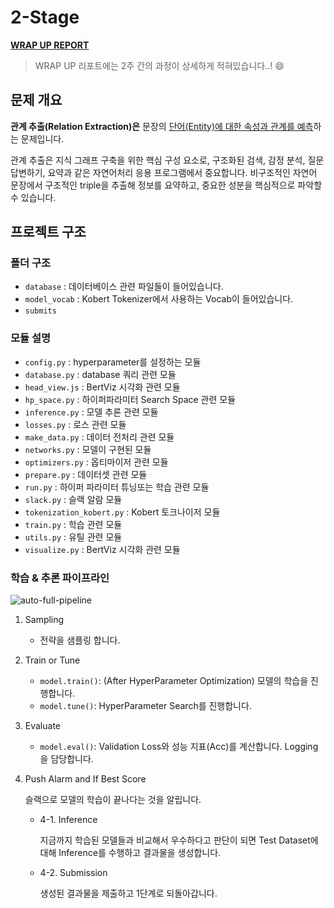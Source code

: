 # 2-Stage 

**[WRAP UP REPORT](https://hackmd.io/@cdll-lo-ol-lo-ol/rJ-DbnrLu)**

> WRAP UP 리포트에는 2주 간의 과정이 상세하게 적혀있습니다..! :smile:

## 문제 개요

**관계 추출(Relation Extraction)은** 문장의 <u>단어(Entity)에 대한 속성과 관계를 예측</u>하는 문제입니다. 

관계 추출은 지식 그래프 구축을 위한 핵심 구성 요소로, 구조화된 검색, 감정 분석, 질문 답변하기, 요약과 같은 자연어처리 응용 프로그램에서 중요합니다. 비구조적인 자연어 문장에서 구조적인 triple을 추출해 정보를 요약하고, 중요한 성분을 핵심적으로 파악할 수 있습니다.

## 프로젝트 구조

### 폴더 구조

- `database` : 데이터베이스 관련 파일들이 들어있습니다.
- `model_vocab` : Kobert Tokenizer에서 사용하는 Vocab이 들어있습니다.
- `submits`

### 모듈 설명 

- `config.py` : hyperparameter를 설정하는 모듈
- `database.py` : database 쿼리 관련 모듈
- `head_view.js` : BertViz 시각화 관련 모듈
- `hp_space.py` : 하이퍼파라미터 Search Space 관련 모듈
- `inference.py` : 모델 추론 관련 모듈
- `losses.py` : 로스 관련 모듈
- `make_data.py` : 데이터 전처리 관련 모듈
- `networks.py` : 모델이 구현된 모듈
- `optimizers.py` : 옵티마이저 관련 모듈
- `prepare.py` : 데이터셋 관련 모듈
- `run.py` : 하이퍼 파라미터 튜닝또는 학습 관련 모듈
- `slack.py` : 슬랙 알람 모듈
- `tokenization_kobert.py` : Kobert 토크나이저 모듈
- `train.py` : 학습 관련 모듈
- `utils.py` : 유틸 관련 모듈
- `visualize.py` : BertViz 시각화 관련 모듈

### 학습 & 추론 파이프라인

![auto-full-pipeline](https://i.imgur.com/qfVsut8.png)

1. Sampling
    - 전략을 샘플링 합니다.
2. Train or Tune
    - `model.train()`: (After HyperParameter Optimization) 모델의 학습을 진행합니다.
    - `model.tune()`: HyperParameter Search를 진행합니다.
3. Evaluate
    - `model.eval()`: Validation Loss와 성능 지표(Acc)를 계산합니다. Logging을 담당합니다.
4. Push Alarm and If Best Score

    슬랙으로 모델의 학습이 끝나다는 것을 알립니다.

    - 4-1. Inference

      지금까지 학습된 모델들과 비교해서 우수하다고 판단이 되면 Test Dataset에 대해 Inference를 수행하고 결과물을 생성합니다.

    - 4-2. Submission

      생성된 결과물을 제출하고 1단계로 되돌아갑니다.
